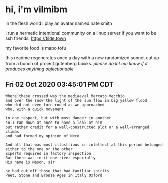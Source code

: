 # hi, i'm vilmibm

in the flesh world i play an avatar named nate smith

i run a hermetic intentional community on a linux server if you want to be ssh friends: https://tilde.town

my favorite food is mapo tofu

this readme regenerates once a day with a new randomized sonnet cut up from a bunch of project gutenberg books.
_please do let me know if it produces anything objectionable_

## Fri 02 Oct 2020 03:45:01 PM CDT

    Where these crossed was the mediaeval Mercato Vecchio
    and over the snow the light of the sun flow in big yellow flood
    who did not even turn round as we approached
    who, with a quick movement
    
    in one respect, but with most danger in another
    so I ran down at once to have a look at him
    but rather credit for a well-constructed plot or a well-arranged climax
    and had formed my opinion of Nero
    
    And all that was most illustrious in intellect at this period belonged either to the one or the other
    Experts required in factory inspection
    But there was in it one river especially
    His name is Mason, sir
    
    he had cut off those that had familiar spirits
    Peet, Stone and Bronze Ages in Italy Oxford
